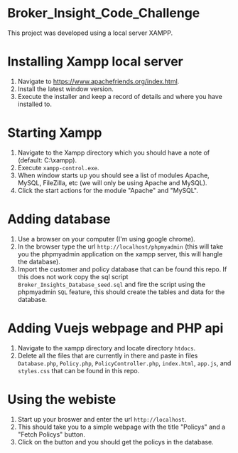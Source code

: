 # Broker_Insight_Code_Challenge
This project was developed using a local server XAMPP.

# Installing Xampp local server
1. Navigate to https://www.apachefriends.org/index.html.
2. Install the latest window version.
3. Execute the installer and keep a record of details and where you have installed to.

# Starting Xampp
1. Navigate to the Xampp directory which you should have a note of (default: C:\xampp).
2. Execute `xampp-control.exe`.
3. When window starts up you should see a list of modules Apache, MySQL, FileZilla, etc (we will only be using Apache and MySQL).
4. Click the start actions for the module "Apache" and "MySQL".

# Adding database
1. Use a browser on your computer (I'm using google chrome).
2. In the browser type the url `http://localhost/phpmyadmin` (this will take you the phpmyadmin application on the xampp server, this will hangle the database).
3. Import the customer and policy database that can be found this repo. If this does not work copy the sql script `Broker_Insights_Database_seed.sql` and fire the script using the phpmyadmin `SQL` feature, this should create the tables and data for the database.

# Adding Vuejs webpage and PHP api
1. Navigate to the xampp directory and locate directory `htdocs`.
2. Delete all the files that are currently in there and paste in files `Database.php`, `Policy.php`, `PolicyController.php`, `index.html`, `app.js`, and `styles.css` that can be found in this repo.

# Using the webiste
1. Start up your broswer and enter the url `http://localhost`.
2. This should take you to a simple webpage with the title "Policys" and a "Fetch Policys" button.
3. Click on the button and you should get the policys in the database.
